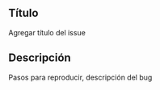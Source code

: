 ## Título ##
Agregar título del issue

## Descripción ## 
Pasos para reproducir, descripción del bug 

